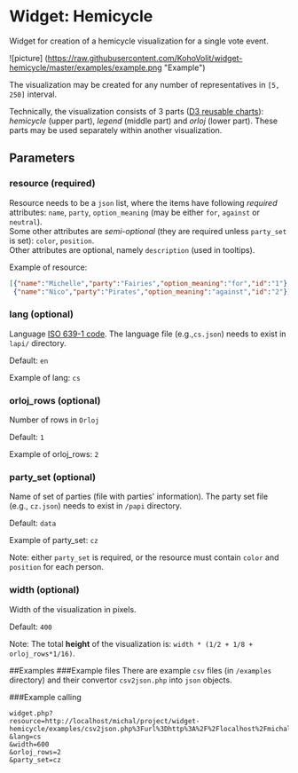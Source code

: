 # Widget: Hemicycle
Widget for creation of a hemicycle visualization for a single vote event.

![picture] (https://raw.githubusercontent.com/KohoVolit/widget-hemicycle/master/examples/example.png "Example")

The visualization may be created for any number of representatives in `[5, 250]` interval.

Technically, the visualization consists of 3 parts ([D3 reusable charts](http://bost.ocks.org/mike/chart/)): *hemicycle* (upper part), *legend* (middle part) and *orloj* (lower part). These parts may be used separately within another visualization.
## Parameters
### resource (required)
Resource needs to be a `json` list, where the items have following *required* attributes: `name`, `party`, `option_meaning` (may be either `for`, `against` or `neutral`).  
Some other attributes are *semi-optional* (they are required unless `party_set` is set): `color`, `position`.  
Other attributes are optional, namely `description` (used in tooltips).

Example of resource:
```json
[{"name":"Michelle","party":"Fairies","option_meaning":"for","id":"1"},
 {"name":"Nico","party":"Pirates","option_meaning":"against","id":"2"}]
```

### lang (optional)
Language [ISO 639-1 code](http://en.wikipedia.org/wiki/List_of_ISO_639-1_codes). The language file (e.g.,`cs.json`) needs to exist in `lapi/` directory.

Default: `en`

Example of lang: `cs`

### orloj_rows (optional)
Number of rows in `Orloj`

Default: `1`

Example of orloj_rows: `2`

### party_set (optional)
Name of set of parties (file with parties' information). The party set file (e.g., `cz.json`) needs to exist in `/papi` directory.

Default: `data`

Example of party_set: `cz`

Note: either `party_set` is required, or the resource must contain `color` and `position` for each person.

### width (optional)
Width of the visualization in pixels.

Default: `400`

Note: The total **height** of the visualization is: `width * (1/2 + 1/8 + orloj_rows*1/16)`.

##Examples
###Example files
There are example `csv` files (in `/examples` directory) and their convertor `csv2json.php` into `json` objects.

###Example calling
```url
widget.php?  
resource=http://localhost/michal/project/widget-hemicycle/examples/csv2json.php%3Furl%3Dhttp%3A%2F%2Flocalhost%2Fmichal%2Fdev%2Fhemicycle%2Foptims%2Fsingle_vote_event2.csv  
&lang=cs  
&width=600  
&orloj_rows=2  
&party_set=cz
```


